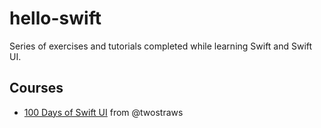 # hello-swift

Series of exercises and tutorials completed while learning Swift and Swift UI.

## Courses

- [100 Days of Swift UI](100daysSwiftUi) from @twostraws
